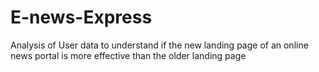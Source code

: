 # E-news-Express
Analysis of User data to understand if the new landing page of an online news portal is more effective than the older landing page
